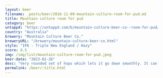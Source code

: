 ```yaml
---
layout: beer
filename: _posts/beer/2016-11-09-mountain-culture-room-for-pud.md
title: Mountain culture room for pud
category: beer
untappd: "https://untappd.com/b/mountain-culture-beer-co--room-for-pud/5110306"
country: "Australia"
brewery: "Mountain Culture Beer Co."
breweryURL: "/brewery/mountain-culture-beer-co.html"
style: "IPA - Triple New England / Hazy"
score: 8.5
img: /img/list/mountain-culture-room-for-pud.jpeg
beer-date: "2023-02-26"
desc: "Very rounded set of hops which lets it go down smoothly. It can’t taste the alcohol but it is enough to warm my chest. I initially got hit with fruity aromas but they seemed to die off quickly"
permalink: /beer/:title.html
---
```

